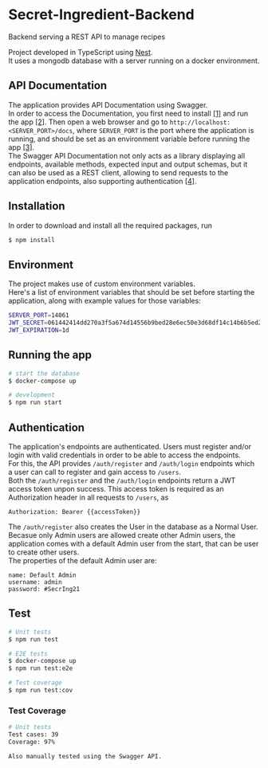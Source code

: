 # Secret-Ingredient-Backend

Backend serving a REST API to manage recipes

Project developed in TypeScript using [Nest](https://docs.nestjs.com/).  
It uses a mongodb database with a server running on a docker environment.

## API Documentation

The application provides API Documentation using Swagger.  
In order to access the Documentation, you first need to install [[1]](#Installation) and run the app [[2]](#Running).
Then open a web browser and go to `http://localhost:<SERVER_PORT>/docs`, where `SERVER_PORT` is the port where the application is running, and should be set as an environment variable before running the app [[3]](#Environment).  
The Swagger API Documentation not only acts as a library displaying all endpoints, available methods, expected input and output schemas, but it can also be used as a REST client, allowing to send requests to the application endpoints, also supporting authentication [[4]](#Authentication).

## Installation

In order to download and install all the required packages, run

```bash
$ npm install
```

## Environment

The project makes use of custom environment variables.  
Here's a list of environment variables that should be set before starting the application, along with example values for those variables:

```bash
SERVER_PORT=14061
JWT_SECRET=061442414dd270a3f5a674d14556b9bed28e6ec50e3d68df14c14b6b5ed26009
JWT_EXPIRATION=1d
```

## Running the app

```bash
# start the database
$ docker-compose up

# development
$ npm run start
```

## Authentication

The application's endpoints are authenticated. Users must register and/or login with valid credentials in order to be able to access the endpoints.  
For this, the API provides `/auth/register` and `/auth/login` endpoints which a user can call to register and gain access to `/users`.  
Both the `/auth/register` and the `/auth/login` endpoints return a JWT access token unpon success. This access token is required as an Authorization header in all requests to `/users`, as

```
Authorization: Bearer {{accessToken}}
```

The `/auth/register` also creates the User in the database as a Normal User.  
Becasue only Admin users are allowed create other Admin users, the application comes with a default Admin user from the start, that can be user to create other users.  
The properties of the default Admin user are:

```
name: Default Admin
username: admin
password: #SecrIng21
```

## Test

```bash
# Unit tests
$ npm run test

# E2E tests
$ docker-compose up
$ npm run test:e2e

# Test coverage
$ npm run test:cov
```

### Test Coverage

```bash
# Unit tests
Test cases: 39
Coverage: 97%

Also manually tested using the Swagger API.
```
